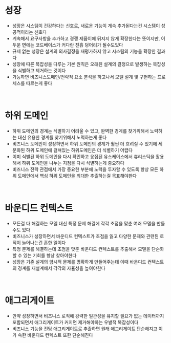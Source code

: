 # 성장

- 성장은 시스템이 건강하다는 신호로, 새로운 기능이 계속 추가된다는건 시스템이 성공적이라는 신호다
- 계속해서 요구사항을 추가하고 경쟁 제품이에 뒤지지 않게 확장한다는 뜻이지만, 어두운 면에는 코드베이스가 커다란 진흙 덩어리가 될수도있다
- 규제 없는 성장은 설계의 의사결정을 재평가하지 않고 시스팀의 기능을 확장한 결과다
- 성장에 따른 복잡성을 다루는 기본 원칙은 오래된 설계의 결정으로 발생하는 복잡성을 식별하고 제거하는 것이다
- 가능하면 비즈니스도메인/전략적 요소 분석을 하고나서 모델 설계 및 구현하는 프로세스를 따르는게 좋다

<br>

# 하위 도메인

- 하위 도메인의 경계는 식별하기 어려울 수 있고, 완벽한 경계를 찾기위해서 노력하는 대신 유용한 경계를 찾기위해서 노력하는게 좋다
- 비즈니스 도메인이 성장하면서 하위 도메인의 경계가 훨씬 더 흐려질 수 있기에 세분화된 하위 도메인에 걸쳐있는 하위도메인은 더 식별하기 어렵다
- 이미 식별된 하위 도메인을 다시 확인하고 응집된 유스케이스에서 휴리스틱을 활용해서 하위 도메인을 나누는 지점을 다시 식별하는게 중요하다
- 비즈니스 전략 관점에서 가장 중요한 부분에 노력을 투자할 수 있도록 항상 모든 하위 도메인에서 핵심 하위 도메인을 최대한 추출하는걸 목표해야한다

<br>

# 바운디드 컨텍스트

- 모든걸 다 해결하는 모델 대신 특정 문제 해결에 각각 초점을 맞춘 여러 모델을 만들수도 있다
- 비즈니스가 성장하면서 바운디드 컨텍스트가 초점을 잃고 다양한 문제와 관련된 로직이 늘어나는건 흔한 일이다
- 특정 문제를 해결하는데 초점을 맞춘 바운디드 컨텍스트를 추출해서 모델을 단순화할 수 있는 기회를 항상 찾아야한다
- 성장은 기존 설계의 암시적 문제를 명확하게 만들어주는데 이때 바운디드 컨텍스트의 경계를 재설계해서 각각의 자율성을 높여야한다

<br>

# 애그리게이트

- 만약 성장하면서 비즈니스 로직에 강력한 일관성을 유지할 필요가 없는 데이터까지 포함되면서 애그리게이트가 커지면 제거해야하는 우발적 복잡성이다
- 비즈니스 기능을 전담 애그리게이트로 추출하면 원래 애그리게이트 단순해지고 이가 속한 바운디드 컨텍스트 또한 단순해진다
